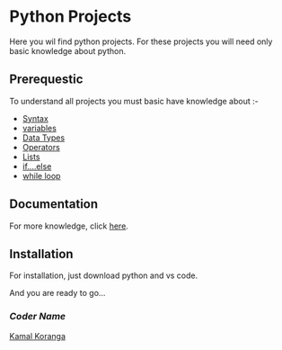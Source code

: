 # Python Projects

Here you wil find python projects. For these projects you will need only basic knowledge about python.
## Prerequestic

To understand all projects you must basic have knowledge about :-

- [Syntax](https://www.w3schools.com/python/python_syntax.asp)
- [variables](https://www.w3schools.com/python/python_variables.asp)
- [Data Types](https://www.w3schools.com/python/python_datatypes.asp)
- [Operators](https://www.w3schools.com/python/python_operators.asp)
- [Lists](https://www.w3schools.com/python/python_lists.asp)
- [if....else](https://www.w3schools.com/python/python_conditions.asp)
- [while loop](https://www.w3schools.com/python/python_while_loops.asp)

  
## Documentation

For more knowledge, click [here](https://docs.python.org/3/tutorial/index.html).

  
## Installation

For installation, just download python and vs code.

And you are ready to go...

### *Coder Name*

[Kamal Koranga](https://github.com/Kamalkoranga)